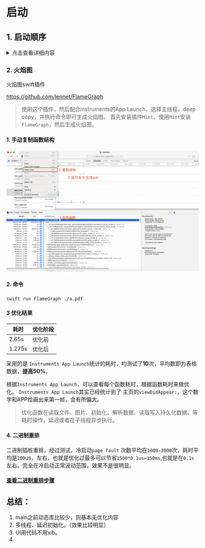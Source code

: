 # 启动

## 1. 启动顺序
<details>
  <summary>点击查看详细内容</summary>
  - 1. `framework initializers`
  - 2. image `+load`
  - 3. `c/c++ __attribute__`
  - 4. 所有 `initalizers`

> `+load` 函数父类先于子类，类先于类别。
>   可以将`+load`函数的实现在`initalizers`+`dispatch_once`来保证只执行一次。减少`pre-main`启动时间
  
![](media/16123179478932.jpg)

</details>


### 2. 火焰图

火焰图swift插件

https://github.com/lennet/FlameGraph


>使用这个插件，然后配合instruments的App Launch，选择主线程，deep copy，并执行命令即可生成火焰图。
> 首先安装插件`Mint`，使用`Mint`安装`FlameGraph`，然后生成火焰图。


#### 1. 手动复制函数结构

![-w1358](media/16137229080195.jpg)


#### 2. 命令
`swift run FlameGraph ./a.pdf`

#### 3 优化结果

|耗时|优化阶段|
|---|---|
|2.65s|优化前|
|1.275s|优化后|

采用的是 `Instruments App Launch`统计的耗时，均测试了**10**次，平均数即为表格数据，**提高50%**。

根据`Instruments App Launch`，可以查看每个函数耗时，根据函数耗时来做优化。
`Instruments App Launch`其实已经统计到了 主页的`viewDidAppear:`，这个数字和APP绘画出来第一帧，会有所偏大。

> 优化函数在读取文件、图片、初始化、解析数据、读取写入持久化数据、等耗时操作，延迟或者在子线程异步执行。

#### 4. 二进制重排
二进制插桩重排，经过测试，冷启动`page fault` 次数平均在`1000-3000`次，耗时平均是`100`us，左右，也就是优化过最多可以节省`1500*0.1us=150ms`,也就是在`0.1s`左右。完全在冷启动正常波动范围，效果不是很明显。

#### [查看二进制重排步骤](./erjinzhichazhuang.md)




## 总结：
1. main之前动态库比较少，则基本无优化内容
2. 多线程、延迟初始化。（效果比较明显）
3. UI用代码不用xib。
4. 

